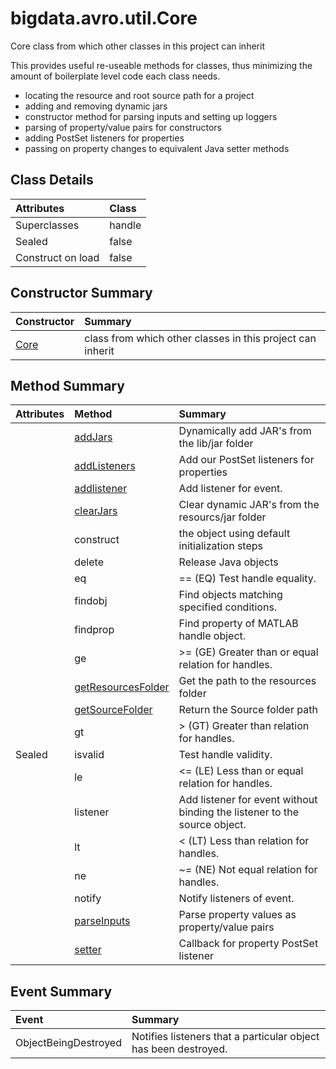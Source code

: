 [//]: #  (Copyright 2017, The MathWorks, Inc.)
#  bigdata.avro.util.Core


Core class from which other classes in this project can inherit
 
  This provides useful re-useable methods for classes, thus minimizing
  the amount of boilerplate level code each class needs.
 
  - locating the resource and root source path for a project
  - adding and removing dynamic jars
  - constructor method for parsing inputs and setting up loggers
  - parsing of property/value pairs for constructors
  - adding PostSet listeners for properties
  - passing on property changes to equivalent Java setter methods  
  

## Class Details 

Attributes | Class
:------------------- | :----------------------------------------------------------------
Superclasses      | handle
Sealed            | false
Construct on load | false



## Constructor Summary

Constructor | Summary
:---------------------------------------------------- | :------------------------------
[Core](Core.md) | class from which other classes in this project can inherit


## Method Summary

Attributes | Method | Summary
:---------- | :-------------------------------------------------------------------------------- | :----------------------------------------------------------------------------
        |  [addJars](bigdata.avro.util.Core.addJars.md)                          |  Dynamically add JAR\'s from the lib/jar folder 
        |  [addListeners](bigdata.avro.util.Core.addListeners.md)                |  Add our PostSet listeners for properties 
        |  [addlistener](bigdata.avro.util.Core.addlistener.md)                  |  Add listener for event. 
        |  [clearJars](bigdata.avro.util.Core.clearJars.md)               	          |  Clear dynamic JAR\'s from the resourcs/jar folder 
        |  construct									                         |  the object using default initialization steps 
        |  delete									                             |  Release Java objects 
        |  eq							                                      |  == (EQ) Test handle equality. 
        |  findobj                         									 |  Find objects matching specified conditions. 
        |  findprop									                         |  Find property of MATLAB handle object. 
        |  ge								                                 |  \>= (GE) Greater than or equal relation for handles. 
        |  [getResourcesFolder](bigdata.avro.util.Core.getResourcesFolder.md)|  Get the path to the resources folder 
        |  [getSourceFolder](bigdata.avro.util.Core.getSourceFolder.md)    	|  Return the Source folder path
        |  gt                                                               |  \> (GT) Greater than relation for handles. 
Sealed  |  isvalid                                                          |  Test handle validity. 
        |  le                                                               |  \<= (LE) Less than or equal relation for handles. 
        |  listener                                                         |  Add listener for event without binding the listener to the source object. 
        |  lt                                                               |  \< (LT) Less than relation for handles. 
        |  ne                                                               |  \~= (NE) Not equal relation for handles. 
        |  notify                                                           |  Notify listeners of event. 
        |  [parseInputs](bigdata.avro.util.Core.parseInputs.md)		                    |  Parse property values as property/value pairs 
        |  [setter](bigdata.avro.util.Core.setter.md)                                 |  Callback for property PostSet listener 




## Event Summary

Event | Summary
:-------------------------------------------------------------------------------- | :------------------------------------------------------------------
 ObjectBeingDestroyed                                                             | Notifies listeners that a particular object has been destroyed. 